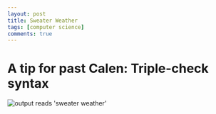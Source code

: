 ```yaml
---
layout: post
title: Sweater Weather
tags: [computer science]
comments: true
---
```


# A tip for past Calen: Triple-check syntax


![output reads 'sweater weather'](https://cfiredancing.github.io/img/Screen%20Shot%202019-09-26%20at%2012.29.36%20AM.png)

